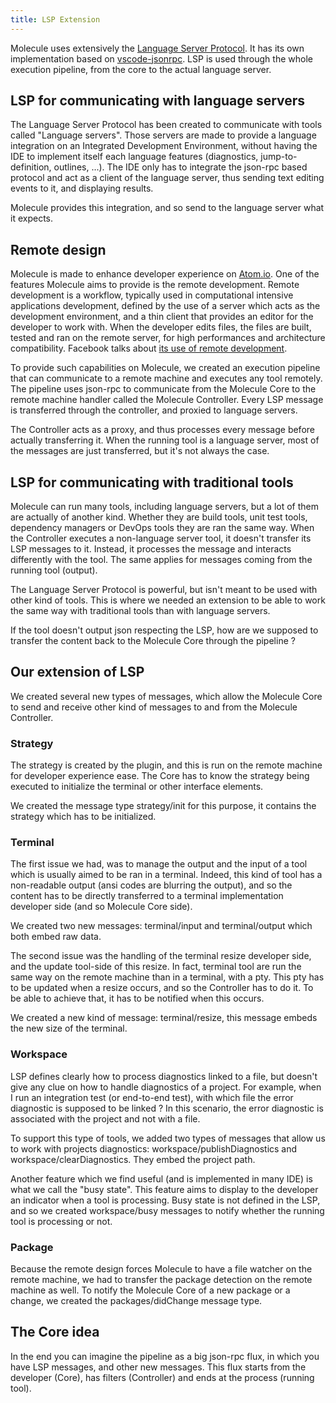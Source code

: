 ```yaml
---
title: LSP Extension
---
```


Molecule uses extensively the [Language Server Protocol](https://microsoft.github.io/language-server-protocol/). It has its own implementation based on [vscode-jsonrpc](https://www.npmjs.com/package/vscode-jsonrpc). LSP is used through the whole execution pipeline, from the core to the actual language server.

## LSP for communicating with language servers

The Language Server Protocol has been created to communicate with tools called "Language servers". Those servers are made to provide a language integration on an Integrated Development Environment, without having the IDE to implement itself each language features (diagnostics, jump-to-definition, outlines, ...). The IDE only has to integrate the json-rpc based protocol and act as a client of the language server, thus sending text editing events to it, and displaying results.

Molecule provides this integration, and so send to the language server what it expects.

## Remote design

Molecule is made to enhance developer experience on [Atom.io](http://atom.io). One of the features Molecule aims to provide is the remote development. Remote development is a workflow, typically used in computational intensive applications development, defined by the use of a server which acts as the development environment, and a thin client that provides an editor for the developer to work with. When the developer edits files, the files are built, tested and ran on the remote server, for high performances and architecture compatibility.  Facebook talks about [its use of remote development](https://code.fb.com/developer-tools/building-nuclide-a-unified-developer-experience/).

To provide such capabilities on Molecule, we created an execution pipeline that can communicate to a remote machine and executes any tool remotely. The pipeline uses json-rpc to communicate from the Molecule Core to the remote machine handler called the Molecule Controller. Every LSP message is transferred through the controller, and proxied to language servers.

The Controller acts as a proxy, and thus processes every message before actually transferring it. When the running tool is a language server, most of the messages are just transferred, but it's not always the case.

## LSP for communicating with traditional tools

Molecule can run many tools, including language servers, but a lot of them are actually of another kind. Whether they are build tools, unit test tools, dependency managers or DevOps tools they are ran the same way. When the Controller executes a non-language server tool, it doesn't transfer its LSP messages to it. Instead, it processes the message and interacts differently with the tool. The same applies for messages coming from the running tool (output).

The Language Server Protocol is powerful, but isn't meant to be used with other kind of tools. This is where we needed an extension to be able to work the same way with traditional tools than with language servers.

If the tool doesn't output json respecting the LSP, how are we supposed to transfer the content back to the Molecule Core through the pipeline ?

## Our extension of LSP

We created several new types of messages, which allow the Molecule Core to send and receive other kind of messages to and from the Molecule Controller.

### Strategy

The strategy is created by the plugin, and this is run on the remote machine for developer experience ease. The Core has to know the strategy being executed to initialize the terminal or other interface elements.

We created the message type strategy/init for this purpose, it contains the strategy which has to be initialized.

### Terminal

The first issue we had, was to manage the output and the input of a tool which is usually aimed to be ran in a terminal. Indeed, this kind of tool has a non-readable output (ansi codes are blurring the output), and so the content has to be directly transferred to a terminal implementation developer side (and so Molecule Core side).

We created two new messages: terminal/input and terminal/output which both embed raw data.

The second issue was the handling of the terminal resize developer side, and the update tool-side of this resize. In fact, terminal tool are run the same way on the remote machine than in a terminal, with a pty. This pty has to be updated when a resize occurs, and so the Controller has to do it. To be able to achieve that, it has to be notified when this occurs.

We created a new kind of message: terminal/resize, this message embeds the new size of the terminal.

### Workspace

LSP defines clearly how to process diagnostics linked to a file, but doesn't give any clue on how to handle diagnostics of a project. For example, when I run an integration test (or end-to-end test), with which file the error diagnostic is supposed to be linked ? In this scenario, the error diagnostic is associated with the project and not with a file.

To support this type of tools, we added two types of messages that allow us to work with projects diagnostics: workspace/publishDiagnostics and workspace/clearDiagnostics. They embed the project path.

Another feature which we find useful (and is implemented in many IDE) is what we call the "busy state". This feature aims to display to the developer an indicator when a tool is processing. Busy state is not defined in the LSP, and so we created workspace/busy messages to notify whether the running tool is processing or not.

### Package

Because the remote design forces Molecule to have a file watcher on the remote machine, we had to transfer the package detection on the remote machine as well. To notify the Molecule Core of a new package or a change, we created the packages/didChange message type.

## The Core idea

In the end you can imagine the pipeline as a big json-rpc flux, in which you have LSP messages, and other new messages. This flux starts from the developer (Core), has filters (Controller) and ends at the process (running tool).

